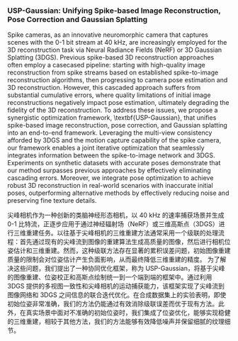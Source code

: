 ### USP-Gaussian: Unifying Spike-based Image Reconstruction, Pose Correction and Gaussian Splatting

Spike cameras, as an innovative neuromorphic camera that captures scenes with the 0-1 bit stream at 40 kHz, are increasingly employed for the 3D reconstruction task via Neural Radiance Fields (NeRF) or 3D Gaussian Splatting (3DGS). Previous spike-based 3D reconstruction approaches often employ a casecased pipeline: starting with high-quality image reconstruction from spike streams based on established spike-to-image reconstruction algorithms, then progressing to camera pose estimation and 3D reconstruction. However, this cascaded approach suffers from substantial cumulative errors, where quality limitations of initial image reconstructions negatively impact pose estimation, ultimately degrading the fidelity of the 3D reconstruction. To address these issues, we propose a synergistic optimization framework, \textbf{USP-Gaussian}, that unifies spike-based image reconstruction, pose correction, and Gaussian splatting into an end-to-end framework. Leveraging the multi-view consistency afforded by 3DGS and the motion capture capability of the spike camera, our framework enables a joint iterative optimization that seamlessly integrates information between the spike-to-image network and 3DGS. Experiments on synthetic datasets with accurate poses demonstrate that our method surpasses previous approaches by effectively eliminating cascading errors. Moreover, we integrate pose optimization to achieve robust 3D reconstruction in real-world scenarios with inaccurate initial poses, outperforming alternative methods by effectively reducing noise and preserving fine texture details.

尖峰相机作为一种创新的类脑神经形态相机，以 40 kHz 的速率捕获场景并生成 0-1 比特流，正逐步应用于通过神经辐射场（NeRF）或三维高斯点（3DGS）进行三维重建任务。以往基于尖峰相机的三维重建方法通常采用一个级联的处理流程：首先通过现有的尖峰流到图像的重建算法生成高质量的图像，然后进行相机位姿估计和三维重建。然而，这种级联方法存在显著的累积误差问题，初始图像重建质量的限制会对位姿估计产生负面影响，从而最终降低三维重建的精度。
为了解决这些问题，我们提出了一种协同优化框架，称为 USP-Gaussian，将基于尖峰的图像重建、位姿校正和高斯点绘制统一到一个端到端的框架中。通过利用 3DGS 提供的多视图一致性和尖峰相机的运动捕获能力，该框架实现了尖峰流到图像网络和 3DGS 之间信息的联合迭代优化。在合成数据集上的实验表明，即使初始位姿非常准确，我们的方法仍能通过有效消除级联误差而优于现有方法。此外，在真实场景中面对不准确的初始位姿时，我们集成了位姿优化，能够实现稳健的三维重建，相较于其他方法，我们的方法能够有效降低噪声并保留细腻的纹理细节。
